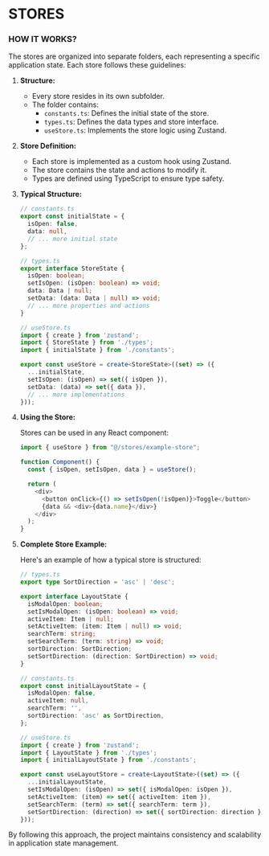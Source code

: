 # STORES

### HOW IT WORKS?

The stores are organized into separate folders, each representing a specific application state. Each store follows these guidelines:

1. **Structure:**

   - Every store resides in its own subfolder.
   - The folder contains:
     - `constants.ts`: Defines the initial state of the store.
     - `types.ts`: Defines the data types and store interface.
     - `useStore.ts`: Implements the store logic using Zustand.

2. **Store Definition:**

   - Each store is implemented as a custom hook using Zustand.
   - The store contains the state and actions to modify it.
   - Types are defined using TypeScript to ensure type safety.

3. **Typical Structure:**

   ```typescript
   // constants.ts
   export const initialState = {
     isOpen: false,
     data: null,
     // ... more initial state
   };

   // types.ts
   export interface StoreState {
     isOpen: boolean;
     setIsOpen: (isOpen: boolean) => void;
     data: Data | null;
     setData: (data: Data | null) => void;
     // ... more properties and actions
   }

   // useStore.ts
   import { create } from 'zustand';
   import { StoreState } from './types';
   import { initialState } from './constants';

   export const useStore = create<StoreState>((set) => ({
     ...initialState,
     setIsOpen: (isOpen) => set({ isOpen }),
     setData: (data) => set({ data }),
     // ... more implementations
   }));
   ```

4. **Using the Store:**

   Stores can be used in any React component:

   ```typescript
   import { useStore } from "@/stores/example-store";

   function Component() {
     const { isOpen, setIsOpen, data } = useStore();

     return (
       <div>
         <button onClick={() => setIsOpen(!isOpen)}>Toggle</button>
         {data && <div>{data.name}</div>}
       </div>
     );
   }
   ```

5. **Complete Store Example:**

   Here's an example of how a typical store is structured:

   ```typescript
   // types.ts
   export type SortDirection = 'asc' | 'desc';

   export interface LayoutState {
     isModalOpen: boolean;
     setIsModalOpen: (isOpen: boolean) => void;
     activeItem: Item | null;
     setActiveItem: (item: Item | null) => void;
     searchTerm: string;
     setSearchTerm: (term: string) => void;
     sortDirection: SortDirection;
     setSortDirection: (direction: SortDirection) => void;
   }

   // constants.ts
   export const initialLayoutState = {
     isModalOpen: false,
     activeItem: null,
     searchTerm: '',
     sortDirection: 'asc' as SortDirection,
   };

   // useStore.ts
   import { create } from 'zustand';
   import { LayoutState } from './types';
   import { initialLayoutState } from './constants';

   export const useLayoutStore = create<LayoutState>((set) => ({
     ...initialLayoutState,
     setIsModalOpen: (isOpen) => set({ isModalOpen: isOpen }),
     setActiveItem: (item) => set({ activeItem: item }),
     setSearchTerm: (term) => set({ searchTerm: term }),
     setSortDirection: (direction) => set({ sortDirection: direction }),
   }));
   ```

By following this approach, the project maintains consistency and scalability in application state management.
